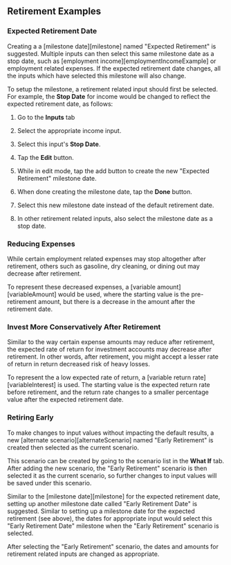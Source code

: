 ## Retirement Examples

### Expected Retirement Date

Creating a 
a [milestone date][milestone] named "Expected Retirement" is suggested. Multiple inputs can then select this same milestone date as a stop date, such as [employment income][employmentIncomeExample] or employment related expenses. If the expected retirement date changes, all the inputs which have selected this milestone will also change.

To setup the milestone, a retirement related input should first be selected. For example, the __Stop Date__ for income would be changed to reflect the expected
retirement date, as follows:

1. Go to the __Inputs__ tab

2. Select the appropriate income input. 

3. Select this input's __Stop Date__. 

4. Tap the __Edit__ button.

5. While in edit mode, tap the add button to create the new "Expected Retirement" milestone date.

6. When done creating the milestone date, tap the __Done__ button.

7. Select this new milestone date instead of the default retirement date.

8. In other retirement related inputs, also select the milestone date as a stop date.


### Reducing Expenses

While certain employment related expenses may stop altogether after retirement, others such as gasoline, dry cleaning, or dining out may decrease after retirement. 

To represent these decreased expenses, a [variable amount][variableAmount] would be used, where the starting value is the pre-retirement amount, but there is a decrease in the amount after the retirement date.

### Invest More Conservatively After Retirement

Similar to the way certain expense amounts may reduce after retirement, the expected rate of return for investment accounts may decrease after retirement. In other words, after retirement, you might accept a lesser rate of return in return decreased risk of heavy losses.

To represent the a low expected rate of return, a [variable return rate][variableInterest] is used. The starting value is the expected return rate before retirement, and the return rate changes to a smaller percentage value after the expected retirement date.

### Retiring Early

To make changes to input values without impacting
the default results, a new [alternate scenario][alternateScenario] named "Early Retirement"
is created then selected as the current scenario. 

This scenario can be created by going to the scenario list in the 
__What If__ tab. After adding the new scenario, the "Early Retirement" scenario is then selected it as the current scenario, so further changes 
to input values will be saved under this scenario.

Similar to the [milestone date][milestone] for the expected retirement date, setting up another milestone date called "Early Retirement Date" is suggested. Similar to setting up a milestone date for the expected retirement (see above), the dates for appropriate input would select this "Early Retirement Date" milestone when the "Early Retirement" scenario is selected.

After selecting the "Early Retirement" scenario, the dates and amounts for retirement related inputs are changed as appropriate.

